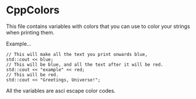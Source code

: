 # CppColors

This file contains variables with colors that you can use to color your strings when printing them.

Example...

    // This will make all the text you print onwards blue,
    std::cout << blue;
    // This will be blue, and all the text after it will be red.
    std::cout << "example" << red;
    // This will be red.
    std::cout << "Greetings, Universe!";

All the variables are asci escape color codes.
